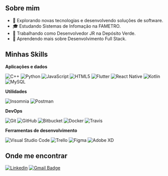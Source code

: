
## Sobre mim

- 🤔 Explorando novas tecnologias e desenvolvendo soluções de software.
- 🎓 Estudando Sistemas de Infomação na FAMETRO.
- 💼 Trabalhando como Desenvolvedor JR na Depósito Verde.
- 🌱 Aprendendo mais sobre Desenvolvimento Full Stack.

## Minhas Skills

**Aplicações e dados**

![C++](https://img.shields.io/badge/-C++-333333?style=flat&logo=C%2B%2B&logoColor=00599C)
![Python](https://img.shields.io/badge/Python-333333?style=flat&logo=python&logoColor=python)
![JavaScript](https://img.shields.io/badge/-JavaScript-333333?style=flat&logo=javascript)
![HTML5](https://img.shields.io/badge/-HTML5-333333?style=flat&logo=HTML5)
![Flutter](https://img.shields.io/badge/-Flutter-333333?style=flat&logo=Flutter)
![React Native](https://img.shields.io/badge/-React%20Native-333333?style=flat&logo=react)
![Kotlin](https://img.shields.io/badge/Kotlin-333333?style=flat&logo=kotlin&logoColor=kotlin)
![MySQL](https://img.shields.io/badge/-MySQL-333333?style=flat&logo=mysql)

**Utilidades**

![Insomnia](https://img.shields.io/badge/-Insomnia-333333?style=flat&logo=insomnia)
![Postman](https://img.shields.io/badge/-Postman-333333?style=flat&logo=postman)

**DevOps**

![Git](https://img.shields.io/badge/-Git-333333?style=flat&logo=git)
![GitHub](https://img.shields.io/badge/-GitHub-333333?style=flat&logo=github)
![Bitbucket](https://img.shields.io/badge/-Bitbucket-333333?style=flat&logo=bitbucket)
![Docker](https://img.shields.io/badge/-Docker-333333?style=flat&logo=docker)
![Travis](https://img.shields.io/badge/-Travis-333333?style=flat&logo=travis)

**Ferramentas de desenvolvimento**

![Visual Studio Code](https://img.shields.io/badge/-Visual%20Studio%20Code-333333?style=flat&logo=visual-studio-code&logoColor=007ACC)
![Trello](https://img.shields.io/badge/-Trello-333333?style=flat&logo=trello&logoColor=007ACC)
![Figma](https://img.shields.io/badge/-Figma-333333?style=flat&logo=figma&logoColor=007ACC)
![Adobe XD](https://img.shields.io/badge/-Adobe%20XD-333333?style=flat&logo=adobe-xd&logoColor=007ACC)

## Onde me encontrar

[![Linkedin](https://img.shields.io/badge/LinkedIn-0077B5?style=for-the-badge&logo=linkedin&logoColor=white&link=https://www.linkedin.com/in/jose-juliano-antunes)](https://www.linkedin.com/in/jose-juliano-antunes)
[![Gmail Badge](https://img.shields.io/badge/Gmail-D14836?style=for-the-badge&logo=gmail&logoColor=white&link=mailto:jjlopesant@gmai.com)](mailto:jjlopesant@gmai.com)
